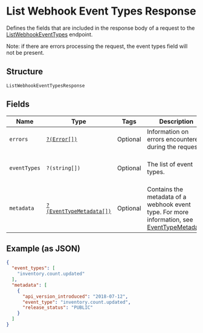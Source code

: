 
# List Webhook Event Types Response

Defines the fields that are included in the response body of
a request to the [ListWebhookEventTypes](../../doc/apis/webhook-subscriptions.md#list-webhook-event-types) endpoint.

Note: if there are errors processing the request, the event types field will not be
present.

## Structure

`ListWebhookEventTypesResponse`

## Fields

| Name | Type | Tags | Description | Getter | Setter |
|  --- | --- | --- | --- | --- | --- |
| `errors` | [`?(Error[])`](../../doc/models/error.md) | Optional | Information on errors encountered during the request. | getErrors(): ?array | setErrors(?array errors): void |
| `eventTypes` | `?(string[])` | Optional | The list of event types. | getEventTypes(): ?array | setEventTypes(?array eventTypes): void |
| `metadata` | [`?(EventTypeMetadata[])`](../../doc/models/event-type-metadata.md) | Optional | Contains the metadata of a webhook event type. For more information, see [EventTypeMetadata](entity:EventTypeMetadata). | getMetadata(): ?array | setMetadata(?array metadata): void |

## Example (as JSON)

```json
{
  "event_types": [
    "inventory.count.updated"
  ],
  "metadata": [
    {
      "api_version_introduced": "2018-07-12",
      "event_type": "inventory.count.updated",
      "release_status": "PUBLIC"
    }
  ]
}
```

